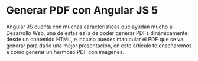 # Generar PDF con Angular JS 5
Angular JS cuenta con muchas características que ayudan mucho al Desarrollo Web, una de estas es la de poder generar PDFs dinámicamente desde un contenido HTML, e incluso puedes manipular el PDF que se va generar para darle una mejor presentación, en este artículo te enseñaremos a como generar un hermoso PDF con imágenes.
